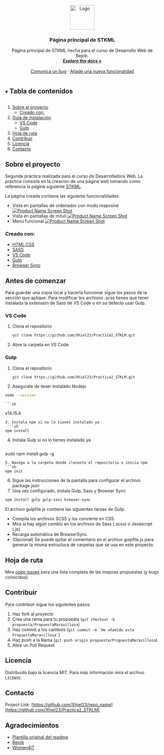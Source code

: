 




<!-- PROJECT LOGO -->
<br />
<p align="center">
  <a href="https://github.com/Xhiel23/Practica2_STKLM">
    <img src="images/logo.png" alt="Logo" width="80" height="80">
  </a>

  <h3 align="center">Página principal de STKML</h3>

  <p align="center">
    Página principal de STKML hecha para el curso de Desarrollo Web de Bejob.
    <br />
    <a href="https://github.com/Xhiel23/Practica2_STKLM"><strong>Explore the docs »</strong></a>
    <br />
    <br />
    <a href="https://github.com/Xhiel23/Practica2_STKLM/issues">Comunica un bug</a>
    ·
    <a href="https://github.com/Xhiel23/Practica2_STKLM/issues">Añade una nueva funcionalidad</a>
  </p>
</p>



<!-- TABLE OF CONTENTS -->
<details open="open">
  <summary><h2 style="display: inline-block">Tabla de contenidos</h2></summary>
  <ol>
    <li>
      <a href="#about-the-project">Sobre el proyecto</a>
      <ul>
        <li><a href="#built-with">Creado con:</a></li>
      </ul>
    </li>
    <li>
      <a href="#getting-started">Guía de instalación</a>
      <ul>
        <li><a href="#vscode">VS Code</a></li>
        <li><a href="#gulp">Gulp</a></li>
      </ul>
    </li>
    <li><a href="#roadmap">Hoja de ruta</a></li>
    <li><a href="#contributing">Contribuir</a></li>
    <li><a href="#license">Licencia</a></li>
    <li><a href="#contact">Contacto</a></li>
  </ol>
</details>



<!-- ABOUT THE PROJECT -->
## Sobre el proyecto

Segunda práctica realizada para el curso de Desarrolladora Web. 
La práctica consiste en la creación de una página web tomando como referencia la página siguiente [STKML](https://demo.select-themes.com/stockholm14/).

La página creada contiene las siguiente funcionalidades:
* Vista en pantallas de ordenador con modo resposive
[![Product Name Screen Shot][product-screenshot1]](https://example.com)
* Vista en pantallas de móvil
[![Product Name Screen Shot][product-screenshot2]](https://example.com)
* Menú funcional
[![Product Name Screen Shot][product-screenshot3]](https://example.com)


### Creado con:

* [HTML,CSS]()
* [SASS](https://sass-lang.com)
* [VS Code](https://code.visualstudio.com)
* [Gulp](https://gulpjs.com)
* [Browser Sync](http://www.browsersync.io)



<!-- GETTING STARTED -->
## Antes de comenzar

Para guardar una copia local y hacerla funcionar sigue los pasos de la sección que aplique. Para modificar los archivos .scss tienes que tener instalada la extensión de Sass de VS Code o en su defecto usar Gulp.

### VS Code

1. Clona el repositorio
   ```sh
   git clone https://github.com/Xhiel23/Practica2_STKLM.git
   ```
2. Abre la carpeta en VS Code


### Gulp

1. Clona el repositorio
   ```sh
   git clone https://github.com/Xhiel23/Practica2_STKLM.git
   ```
2. Asegurate de tener instalado Nodejs
  ```sh
  node --version
  ```
    ```sh
  v14.15.4
  ```
3. Instala npm si no lo tienes instalado ya
   ```sh
  npm install
   ```
4. Instala Gulp si no lo tienes instalado ya
     ```sh
  sudo npm install gulp -g
   ```
5. Navega a la carpeta donde clonaste el repositorio e inicia npm
  ```sh
  npm init
  ```
6. Sigue las instrucciones de la pantalla para configurar el archivo package.json
7. Una vez configurado, instala Gulp, Sass y Browser Sync
  ```sh
  npm install gulp gulp-sass browser-sync
  ```

El archivo gulpfile.js contiene las siguientes tareas de Gulp:
<ul>
  <li> Compila los archivos SCSS y los convierte en CSS.
  <li> Mira si hay algún cambio en los archivos de Sass (.scss) o Javascript (.js).
  <li> Recarga automática de BrowserSync.
  <li> (Opcional) Se puede quitar el comentario en el archivo gulpfile.js para generar la misma estructura de carpetas que se usa en este proyecto.
</ul>
<!-- USAGE EXAMPLES -->



<!-- ROADMAP -->
## Hoja de ruta

Mira [open issues](https://github.com/Xhiel23/Practica2_STKLM/issues) para una lista completa de las mejoras propuestas (y bugs conocidos).




<!-- CONTRIBUTING -->
## Contribuir

Para contribuir sigue los siguientes pasos:

1. Haz fork al proyecto
2. Crea una rama para tu propuesta (`git checkout -b propuesta/PropuestaMaravillosa`)
3. Haz commit a los cambios (`git commit -m 'He añadido esta PropuestaMaravillosa'`)
4. Haz push a la Rama (`git push origin propuesta/PropuestaMaravillosa`)
5. Abre un Pull Request



<!-- LICENSE -->
## Licencia

Distribuido bajo la licencia MIT. Para más información mira el archivo `LICENSE`.



<!-- CONTACT -->
## Contacto


Project Link: [https://github.com/Xhiel23/repo_name](https://github.com/Xhiel23/Practica2_STKLM)



<!-- ACKNOWLEDGEMENTS -->
## Agradecimientos
* [Plantilla original del readme](https://github.com/othneildrew/Best-README-Template)
* [Bejob](https://www.bejob.com)
* [Women4IT](https://www.bejob.com/women-4-it/)






<!-- MARKDOWN LINKS & IMAGES -->
<!-- https://www.markdownguide.org/basic-syntax/#reference-style-links -->

[product-screenshot1]:images/screenshots/screenshot1.png
[product-screenshot2]:images/screenshots/screenshot2.png
[product-screenshot3]:images/screenshots/screenshot3.png